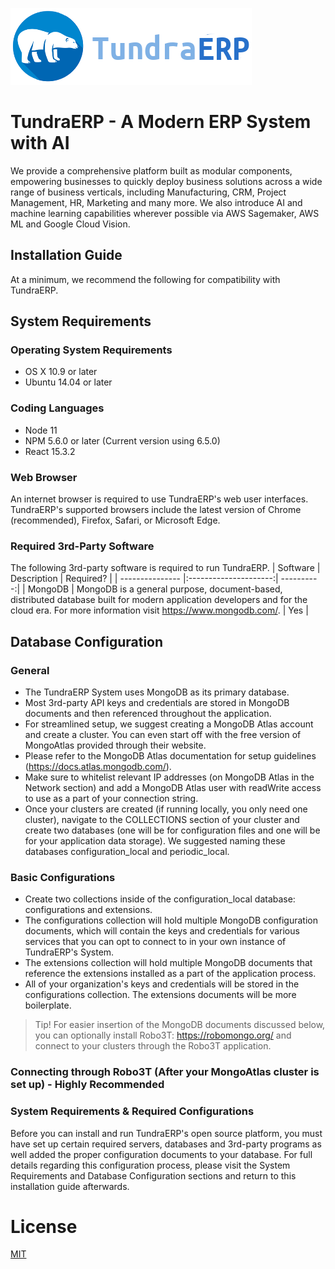 ![TundraERP Logo](public/images/logo.png)

# TundraERP - A Modern ERP System with AI
We provide a comprehensive platform built as modular components, empowering businesses to quickly deploy business solutions across a wide range of business verticals, including Manufacturing, CRM, Project Management, HR, Marketing and many more. We also introduce AI and machine learning capabilities wherever possible via AWS Sagemaker, AWS ML and Google Cloud Vision.

## Installation Guide

At a minimum, we recommend the following for compatibility with TundraERP.

## System Requirements

### Operating System Requirements
  - OS X 10.9 or later
  - Ubuntu 14.04 or later

### Coding Languages
  - Node 11
  - NPM 5.6.0 or later (Current version using 6.5.0)
  - React 15.3.2

### Web Browser
An internet browser is required to use TundraERP's web user interfaces. TundraERP's supported browsers include the latest version of Chrome (recommended), Firefox, Safari, or Microsoft Edge.    

### Required 3rd-Party Software
The following 3rd-party software is required to run TundraERP.
| Software        | Description           | Required?  |
| --------------- |:---------------------:| ----------:|
| MongoDB         | MongoDB is a general purpose, document-based, distributed database built for modern application developers and for the cloud era. For more information visit https://www.mongodb.com/. | Yes |

## Database Configuration

### General
  - The TundraERP System uses MongoDB as its primary database.
  - Most 3rd-party API keys and credentials are stored in MongoDB documents and then referenced throughout the application.
  - For streamlined setup, we suggest creating a MongoDB Atlas account and create a cluster. You can even start off with the free version of MongoAtlas provided through their website.
  - Please refer to the MongoDB Atlas documentation for setup guidelines (https://docs.atlas.mongodb.com/).
  - Make sure to whitelist relevant IP addresses (on MongoDB Atlas in the Network section) and add a MongoDB Atlas user with readWrite access to use as a part of your connection string.
  - Once your clusters are created (if running locally, you only need one cluster), navigate to the COLLECTIONS section of your cluster and create two databases (one will be for configuration files and one will be for your application data storage). We suggested naming these databases configuration_local and periodic_local.

### Basic Configurations
  - Create two collections inside of the configuration_local database: configurations and extensions.
  - The configurations collection will hold multiple MongoDB configuration documents, which will contain the keys and credentials for various services that you can opt to connect to in your own instance of TundraERP's System.
  - The extensions collection will hold multiple MongoDB documents that reference the extensions installed as a part of the application process.
  - All of your organization's keys and credentials will be stored in the configurations collection. The extensions documents will be more boilerplate.

  > Tip!
  For easier insertion of the MongoDB documents discussed below, you can optionally install Robo3T: https://robomongo.org/ and connect to your clusters through the Robo3T application.

### Connecting through Robo3T (After your MongoAtlas cluster is set up) - Highly Recommended


### System Requirements & Required Configurations

Before you can install and run TundraERP's open source platform, you must have set up certain required servers, databases and 3rd-party programs as well added the proper configuration documents to your database. For full details regarding this configuration process, please visit the System Requirements and Database Configuration sections and return to this installation guide afterwards.



# License

[MIT](LICENSE)
